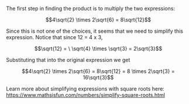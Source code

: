 The first step in finding the product is to multiply the
two expressions:

$$4\sqrt{2} \times 2\sqrt{6} = 8\sqrt{12}$$

Since this is not one of the choices, it seems that we need to simplify
this expression. Notice that since 12 = 4 x 3,

$$\sqrt{12} = \ \sqrt{4} \times \sqrt{3} = 2\sqrt{3}$$

Substituting that into the original expression we get

$$4\sqrt{2} \times 2\sqrt{6} = 8\sqrt{12} = 8 \times 2\sqrt{3} = 16\sqrt{3}$$

Learn more about simplifying expressions with square roots here:
<https://www.mathsisfun.com/numbers/simplify-square-roots.html>
